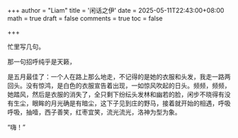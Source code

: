 +++
author = "Liam"
title = '闲话之伊'
date = 2025-05-11T22:43:00+08:00
math = true 
draft = false
comments = true
toc = false

+++

忙里写几句。



那一句招呼纯乎是天籁，

是五月最佳了：一个人在路上那么地走，不记得的是她的衣服和头发，我走一路两回头。没有惊鸿，是白色的衣服宣告着出现，一如惊风吹起的日头。频频，频频，她踏风，然后是衣服的消失了，全只剩下纷纭头发林和幽若的脸，闲步不晓得有没有生尘，眼眸的月光确是有暗尘，这下子见到庄的野马，接着就开始的相遇，呼吸呼吸，抽噎，西子善笑，红枣宜笑，流光流光，洛神为型为象。

“嗨！”
